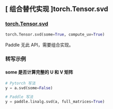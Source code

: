 ## [ 组合替代实现 ]torch.Tensor.svd

### [torch.Tensor.svd](https://pytorch.org/docs/stable/generated/torch.Tensor.svd.html#torch.Tensor.svd)

```python
torch.Tensor.svd(some=True, compute_uv=True)
```

Paddle 无此 API，需要组合实现。

### 转写示例
#### some 是否计算完整的 U 和 V 矩阵
```python
# Pytorch 写法
y = a.svd(some=False)

# Paddle 写法
y = paddle.linalg.svd(a, full_matrices=True)
```
